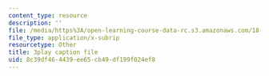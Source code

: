 ```yaml
---
content_type: resource
description: ''
file: /media/https%3A/open-learning-course-data-rc.s3.amazonaws.com/18-06sc-linear-algebra-fall-2011/8c39df464439ee65cb49df199f024ef8_YeyrH-Oc2p4.srt
file_type: application/x-subrip
resourcetype: Other
title: 3play caption file
uid: 8c39df46-4439-ee65-cb49-df199f024ef8
---
```

